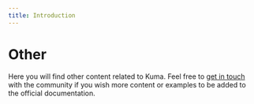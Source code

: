 ```yaml
---
title: Introduction
---
```


# Other

Here you will find other content related to Kuma. Feel free to [get in touch](/community) with the community if you wish more content or examples to be added to the official documentation.